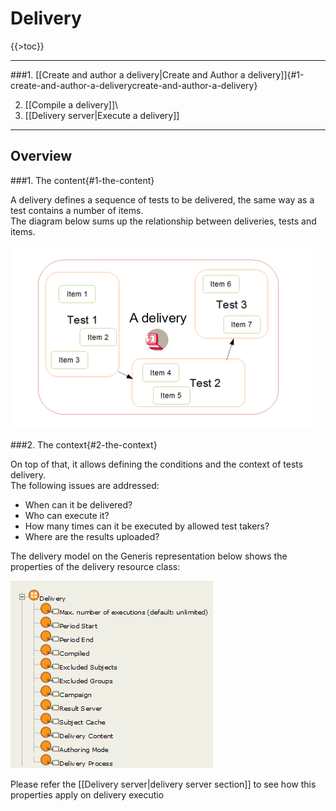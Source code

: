 <!--
parent:
    title: Documentation_for_core_components
author:
    - 'Jérôme Bogaerts'
created_at: '2011-03-03 10:36:14'
updated_at: '2013-03-13 13:07:59'
tags:
    - 'Documentation for core components'
-->

Delivery
========

{{\>toc}}

------------------------------------------------------------------------

###1. [[Create and author a delivery|Create and Author a delivery]]\{#1-create-and-author-a-deliverycreate-and-author-a-delivery}

2. [[Compile a delivery]]\
3. [[Delivery server|Execute a delivery]]

------------------------------------------------------------------------

Overview
--------

###1. The content{#1-the-content}

A delivery defines a sequence of tests to be delivered, the same way as a test contains a number of items.\
The diagram below sums up the relationship between deliveries, tests and items.

![](../resources/deliveries_tests_items.png)

###2. The context{#2-the-context}

On top of that, it allows defining the conditions and the context of tests delivery.\
The following issues are addressed:

-   When can it be delivered?
-   Who can execute it?
-   How many times can it be executed by allowed test takers?
-   Where are the results uploaded?

The delivery model on the Generis representation below shows the properties of the delivery resource class:

![](../resources/generis_delivery.png)

Please refer the [[Delivery server|delivery server section]] to see how this properties apply on delivery executio

